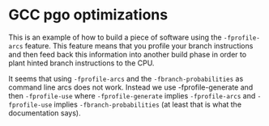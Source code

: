 # GCC pgo optimizations

This is an example of how to build a piece of software using the `-fprofile-arcs` feature.
This feature means that you profile your branch instructions and then feed back
this information into another build phase in order to plant hinted branch
instructions to the CPU.

It seems that using `-fprofile-arcs` and the `-fbranch-probabilities` as command line
arcs does not work. Instead we use -fprofile-generate and then `-fprofile-use` where
`-fprofile-generate` implies `-fprofile-arcs` and `-fprofile-use` implies
`-fbranch-probabilities` (at least that is what the documentation says).
